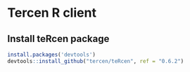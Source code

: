 # Tercen R client

## Install teRcen package

```R
install.packages('devtools')
devtools::install_github("tercen/teRcen", ref = "0.6.2")
```